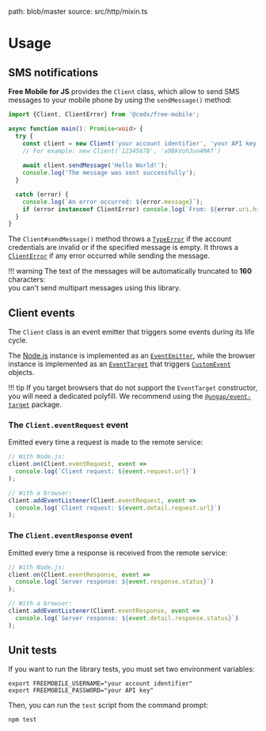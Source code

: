 path: blob/master
source: src/http/mixin.ts

# Usage

## SMS notifications
**Free Mobile for JS** provides the `Client` class, which allow to send SMS messages to your mobile phone by using the `sendMessage()` method:

```ts
import {Client, ClientError} from '@cedx/free-mobile';

async function main(): Promise<void> {
  try {
    const client = new Client('your account identifier', 'your API key');
    // For example: new Client('12345678', 'a9BkVohJun4MAf')
  
    await client.sendMessage('Hello World!');
    console.log('The message was sent successfully');
  }

  catch (error) {
    console.log(`An error occurred: ${error.message}`);
    if (error instanceof ClientError) console.log(`From: ${error.uri.href}`);
  }
}
```

The `Client#sendMessage()` method throws a [`TypeError`](https://developer.mozilla.org/en-US/docs/Web/JavaScript/Reference/Global_Objects/TypeError)
if the account credentials are invalid or if the specified message is empty. It throws a [`ClientError`](https://github.com/cedx/free-mobile.js/blob/master/src/http/error.ts) if any error occurred while sending the message.

!!! warning
    The text of the messages will be automatically truncated to **160** characters:  
    you can't send multipart messages using this library.

## Client events
The `Client` class is an event emitter that triggers some events during its life cycle.

The [Node.js](https://nodejs.org) instance is implemented as an [`EventEmitter`](https://nodejs.org/api/events.html), while the browser instance is implemented as an [`EventTarget`](https://developer.mozilla.org/en-US/docs/Web/API/EventTarget) that triggers [`CustomEvent`](https://developer.mozilla.org/en-US/docs/Web/API/CustomEvent) objects.

!!! tip
    If you target browsers that do not support the `EventTarget` constructor, you will need
    a dedicated polyfill. We recommend using the [`@ungap/event-target`](https://www.npmjs.com/package/@ungap/event-target) package.   

### The `Client.eventRequest` event
Emitted every time a request is made to the remote service:

```ts
// With Node.js:
client.on(Client.eventRequest, event =>
  console.log(`Client request: ${event.request.url}`)
);

// With a browser:
client.addEventListener(Client.eventRequest, event =>
  console.log(`Client request: ${event.detail.request.url}`)
);
```

### The `Client.eventResponse` event
Emitted every time a response is received from the remote service:

```ts
// With Node.js:
client.on(Client.eventResponse, event =>
  console.log(`Server response: ${event.response.status}`)
);

// With a browser:
client.addEventListener(Client.eventResponse, event =>
  console.log(`Server response: ${event.detail.response.status}`)
);
```

## Unit tests
If you want to run the library tests, you must set two environment variables:

```shell
export FREEMOBILE_USERNAME="your account identifier"
export FREEMOBILE_PASSWORD="your API key"
```

Then, you can run the `test` script from the command prompt:

```shell
npm test
```
